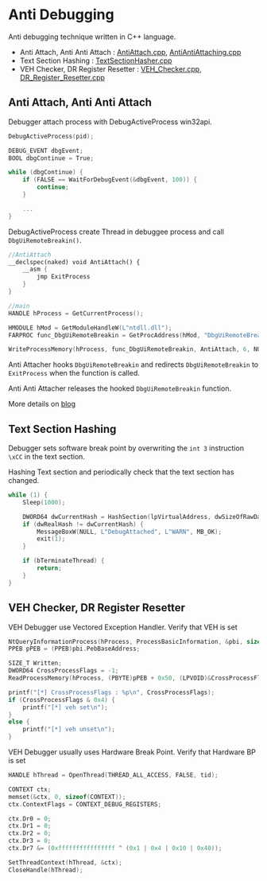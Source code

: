 # Anti Debugging

Anti debugging technique written in C++ language.

- Anti Attach, Anti Anti Attach : [AntiAttach.cpp](https://github.com/revsic/AntiDebugging/blob/master/AntiAntiAttach.cpp), [AntiAntiAttaching.cpp](https://github.com/revsic/AntiDebugging/blob/master/AntiAntiAttach.cpp)
- Text Section Hashing : [TextSectionHasher.cpp](https://github.com/revsic/AntiDebugging/blob/master/TextSectionHasher.cpp)
- VEH Checker, DR Register Resetter : [VEH_Checker.cpp](https://github.com/revsic/AntiDebugging/blob/master/VEH_Checker.cpp), [DR_Register_Resetter.cpp](https://github.com/revsic/AntiDebugging/blob/master/DR_Register_Resetter.cpp)

## Anti Attach, Anti Anti Attach

Debugger attach process with DebugActiveProcess win32api.

```cpp
DebugActiveProcess(pid);

DEBUG_EVENT dbgEvent;
BOOL dbgContinue = True;

while (dbgContinue) {
    if (FALSE == WaitForDebugEvent(&dbgEvent, 100)) {
        continue;
    }

    ...
}
```

DebugActiveProcess create Thread in debuggee process and call `DbgUiRemoteBreakin()`.

```cpp
//AntiAttach
__declspec(naked) void AntiAttach() {
    __asm {
		jmp ExitProcess
	}
}

//main
HANDLE hProcess = GetCurrentProcess();

HMODULE hMod = GetModuleHandleW(L"ntdll.dll");
FARPROC func_DbgUiRemoteBreakin = GetProcAddress(hMod, "DbgUiRemoteBreakin");

WriteProcessMemory(hProcess, func_DbgUiRemoteBreakin, AntiAttach, 6, NULL);
```

Anti Attacher hooks `DbgUiRemoteBreakin` and redirects `DbgUiRemoteBreakin` to `ExitProcess` when the function is called.

Anti Anti Attacher releases the hooked `DbgUiRemoteBreakin` function.

More details on [blog](http://revsic.tistory.com/31)

## Text Section Hashing

Debugger sets software break point by overwriting the `int 3` instruction `\xCC` in the text section.

Hashing Text section and periodically check that the text section has changed.

```cpp
while (1) {
	Sleep(1000);

	DWORD64 dwCurrentHash = HashSection(lpVirtualAddress, dwSizeOfRawData);
	if (dwRealHash != dwCurrentHash) {
		MessageBoxW(NULL, L"DebugAttached", L"WARN", MB_OK);
		exit(1);
	}

	if (bTerminateThread) {
		return;
	}
}
```

## VEH Checker, DR Register Resetter

VEH Debugger use Vectored Exception Handler. Verify that VEH is set

```cpp
NtQueryInformationProcess(hProcess, ProcessBasicInformation, &pbi, sizeof(pbi), &ReturnLength);
PPEB pPEB = (PPEB)pbi.PebBaseAddress;

SIZE_T Written;
DWORD64 CrossProcessFlags = -1;
ReadProcessMemory(hProcess, (PBYTE)pPEB + 0x50, (LPVOID)&CrossProcessFlags, sizeof(DWORD64), &Written);

printf("[*] CrossProcessFlags : %p\n", CrossProcessFlags);
if (CrossProcessFlags & 0x4) {
	printf("[*] veh set\n");
}
else {
	printf("[*] veh unset\n");
}
```

VEH Debugger usually uses Hardware Break Point. Verify that Hardware BP is set

```cpp
HANDLE hThread = OpenThread(THREAD_ALL_ACCESS, FALSE, tid);

CONTEXT ctx;
memset(&ctx, 0, sizeof(CONTEXT));
ctx.ContextFlags = CONTEXT_DEBUG_REGISTERS;

ctx.Dr0 = 0;
ctx.Dr1 = 0;
ctx.Dr2 = 0;
ctx.Dr3 = 0;
ctx.Dr7 &= (0xffffffffffffffff ^ (0x1 | 0x4 | 0x10 | 0x40));

SetThreadContext(hThread, &ctx);
CloseHandle(hThread);
```

